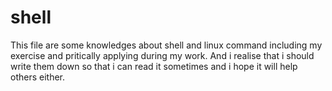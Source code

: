 # shell
This file are some knowledges about shell and linux command including my exercise and pritically applying  during my work.
And i realise that i should write them down so that i can read it sometimes and i hope it will help others either. 
